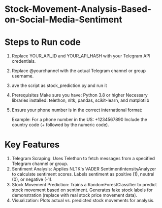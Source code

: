 # Stock-Movement-Analysis-Based-on-Social-Media-Sentiment


# Steps to Run code

1. Replace YOUR_API_ID and YOUR_API_HASH with your Telegram API credentials.
2. Replace @yourchannel with the actual Telegram channel or group username.
3. ave the script as stock_prediction.py and run it
4. Prerequisites
   Make sure you have:
   Python 3.8 or higher
   Necessary libraries installed: telethon, nltk, pandas, scikit-learn, and matplotlib
5. Ensure your phone number is in the correct international format:

    Example: For a phone number in the US: +1234567890
    Include the country code (+ followed by the numeric code).
   
# Key Features

1. Telegram Scraping:
   Uses Telethon to fetch messages from a specified Telegram channel or group.
2. Sentiment Analysis:
   Applies NLTK's VADER SentimentIntensityAnalyzer to calculate sentiment scores.
   Labels sentiment as positive (1), neutral (0), or negative (-1).
3. Stock Movement Prediction:
   Trains a RandomForestClassifier to predict stock movement based on sentiment.
   Generates fake stock labels for demonstration (replace with real stock price movement data).
4. Visualization:
   Plots actual vs. predicted stock movements for analysis.
